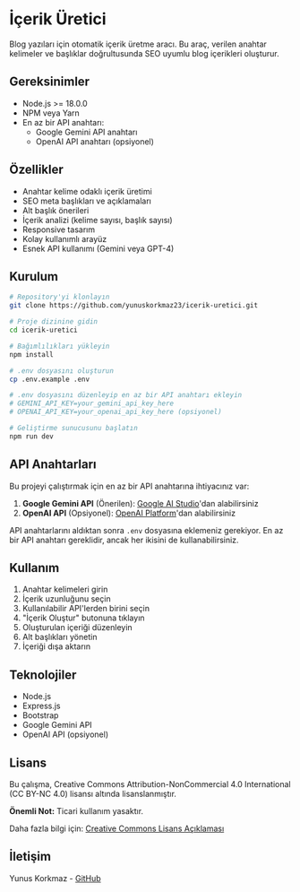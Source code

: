 # İçerik Üretici

Blog yazıları için otomatik içerik üretme aracı. Bu araç, verilen anahtar kelimeler ve başlıklar doğrultusunda SEO uyumlu blog içerikleri oluşturur.

## Gereksinimler

- Node.js >= 18.0.0
- NPM veya Yarn
- En az bir API anahtarı:
  - Google Gemini API anahtarı
  - OpenAI API anahtarı (opsiyonel)

## Özellikler

- Anahtar kelime odaklı içerik üretimi
- SEO meta başlıkları ve açıklamaları
- Alt başlık önerileri
- İçerik analizi (kelime sayısı, başlık sayısı)
- Responsive tasarım
- Kolay kullanımlı arayüz
- Esnek API kullanımı (Gemini veya GPT-4)

## Kurulum

```bash
# Repository'yi klonlayın
git clone https://github.com/yunuskorkmaz23/icerik-uretici.git

# Proje dizinine gidin
cd icerik-uretici

# Bağımlılıkları yükleyin
npm install

# .env dosyasını oluşturun
cp .env.example .env

# .env dosyasını düzenleyip en az bir API anahtarı ekleyin
# GEMINI_API_KEY=your_gemini_api_key_here
# OPENAI_API_KEY=your_openai_api_key_here (opsiyonel)

# Geliştirme sunucusunu başlatın
npm run dev
```

## API Anahtarları

Bu projeyi çalıştırmak için en az bir API anahtarına ihtiyacınız var:

1. **Google Gemini API** (Önerilen): [Google AI Studio](https://makersuite.google.com/app/apikey)'dan alabilirsiniz
2. **OpenAI API** (Opsiyonel): [OpenAI Platform](https://platform.openai.com/api-keys)'dan alabilirsiniz

API anahtarlarını aldıktan sonra `.env` dosyasına eklemeniz gerekiyor. En az bir API anahtarı gereklidir, ancak her ikisini de kullanabilirsiniz.

## Kullanım

1. Anahtar kelimeleri girin
2. İçerik uzunluğunu seçin
3. Kullanılabilir API'lerden birini seçin
4. "İçerik Oluştur" butonuna tıklayın
5. Oluşturulan içeriği düzenleyin
6. Alt başlıkları yönetin
7. İçeriği dışa aktarın

## Teknolojiler

- Node.js
- Express.js
- Bootstrap
- Google Gemini API
- OpenAI API (opsiyonel)

## Lisans

Bu çalışma, Creative Commons Attribution-NonCommercial 4.0 International (CC BY-NC 4.0) lisansı altında lisanslanmıştır.

**Önemli Not:** Ticari kullanım yasaktır.

Daha fazla bilgi için: [Creative Commons Lisans Açıklaması](https://creativecommons.org/licenses/by-nc/4.0/)

## İletişim

Yunus Korkmaz - [GitHub](https://github.com/yunuskorkmaz23)
